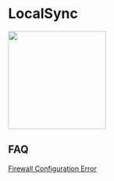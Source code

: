 # LocalSync
<a href="https://apps.microsoft.com/detail/9n3pxdfpp9tz?mode=mini">
	<img src="https://get.microsoft.com/images/zh-cn%20dark.svg" width="200"/>
</a>

## FAQ
[Firewall Configuration Error](.github/workflows/FirewallIssue.md)
